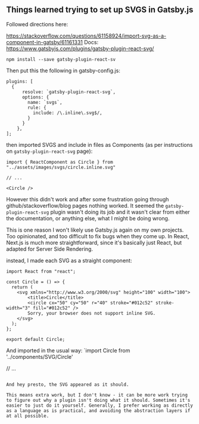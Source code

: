 ## Things learned trying to set up SVGS in Gatsby.js

Followed directions here: 

https://stackoverflow.com/questions/61158924/import-svg-as-a-component-in-gatsby/61161331
Docs: https://www.gatsbyjs.com/plugins/gatsby-plugin-react-svg/

`npm install --save gatsby-plugin-react-sv`

Then put this the following in gatsby-config.js: 

```
plugins: [
  {
      resolve: `gatsby-plugin-react-svg`,
      options: {
        name: `svgs`,
        rule: {
          include: /\.inline\.svg$/,
        }
      }
    },
];
```

then imported SVGS and include in files as Components (as per instructions on `gatsby-plugin-react-svg` page): 

```
import { ReactComponent as Circle } from "../assets/images/svgs/circle.inline.svg"

// ...

<Circle />
```

However this didn't work and after some frustration going through github/stackoverflow/blog pages nothing worked. It seemed the `gatsby-plugin-react-svg` plugin wasn't doing its job and it wasn't clear from either the documentation, or anything else, what I might be doing wrong. 

This is one reason I won't likely use Gatsby.js again on my own projects. Too opinionated, and too difficult to fix bugs when they come up. In React, Next.js is much more straightforward, since it's basically just React, but adapted for Server Side Rendering. 

instead, I made each SVG as a straight component: 

```
import React from "react";

const Circle = () => {
  return (
    <svg xmlns="http://www.w3.org/2000/svg" height="100" width="100">
        <title>Circle</title>
        <circle cx="50" cy="50" r="40" stroke="#012c52" stroke-width="3" fill="#012c52" />
        Sorry, your browser does not support inline SVG. 
    </svg>
  );
};

export default Circle;
```

And imported in the usual way: 
`import Circle from '../components/SVG/Circle'

// ...
<Circle />
```

And hey presto, the SVG appeared as it should. 

This means extra work, but I don't know - it can be more work trying to figure out why a plugin isn't doing what it should. Sometimes it's easier to just do it yourself. Generally, I prefer working as directly as a language as is practical, and avoiding the abstraction layers if at all possible. 